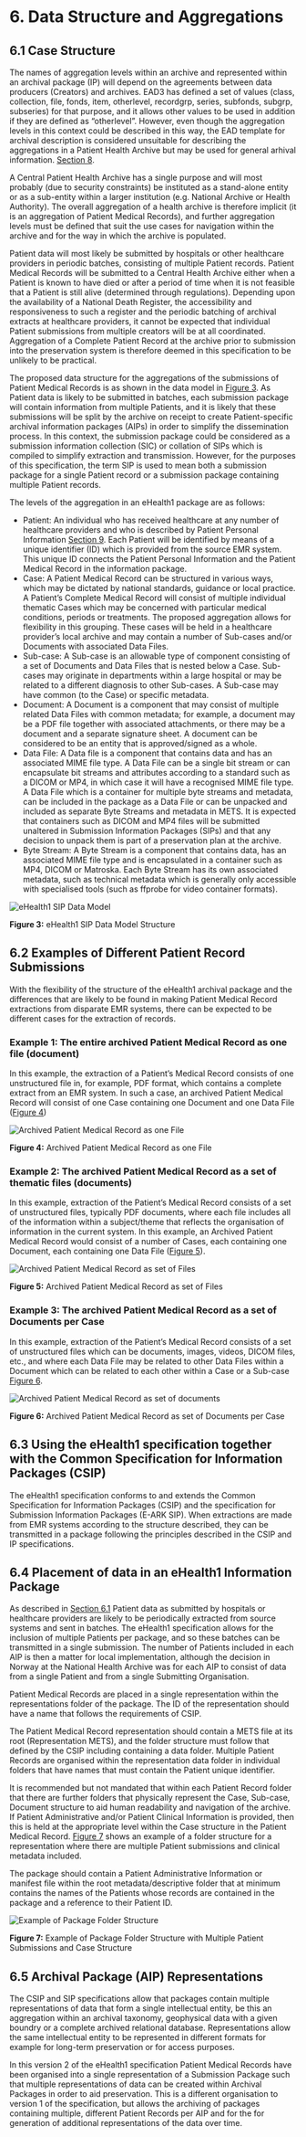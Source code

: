 <a name="section6"></a>
# 6. Data Structure and Aggregations
<a name="section6.1"></a>
## 6.1 Case Structure
The names of aggregation levels within an archive and represented within an archival package (IP) will depend on the agreements between data producers (Creators) and archives. EAD3 has defined a set of values (class, collection, file, fonds, item, otherlevel, recordgrp, series, subfonds, subgrp, subseries) for that purpose, and it allows other values to be used in addition if they are defined as “otherlevel”. However, even though the aggregation levels in this context could be described in this way, the EAD template for archival description is considered unsuitable for describing the aggregations in a Patient Health Archive but may be used for general arhival information. [Section 8](/guideline/implementation/metadata/metadata.md).

A Central Patient Health Archive has a single purpose and will most probably (due to security constraints) be instituted as a stand-alone entity or as a sub-entity within a larger institution (e.g. National Archive or Health Authority). The overall aggregation of a health archive is therefore implicit (it is an aggregation of Patient Medical Records), and further aggregation levels must be defined that suit the use cases for navigation within the archive and for the way in which the archive is populated.

Patient data will most likely be submitted by hospitals or other healthcare providers in periodic batches, consisting of multiple Patient records. Patient Medical Records will be submitted to a Central Health Archive either when a Patient is known to have died or after a period of time when it is not feasible that a Patient is still alive (determined through regulations). Depending upon the availability of a National Death Register, the accessibility and responsiveness to such a register and the periodic batching of archival extracts at healthcare providers, it cannot be expected that individual Patient submissions from multiple creators will be at all coordinated. Aggregation of a Complete Patient Record at the archive prior to submission into the preservation system is therefore deemed in this specification to be unlikely to be practical.

The proposed data structure for the aggregations of the submissions of Patient Medical Records is as shown in the data model in [Figure 3](#fig3). As Patient data is likely to be submitted in batches, each submission package will contain information from multiple Patients, and it is likely that these submissions will be split by the archive on receipt to create Patient-specific archival information packages (AIPs) in order to simplify the dissemination process. In this context, the submission package could be considered as a submission information collection (SIC) or collation of SIPs which is compiled to simplify extraction and transmission. However, for the purposes of this specification, the term SIP is used to mean both a submission package for a single Patient record or a submission package containing multiple Patient records. 

The levels of the aggregation in an eHealth1 package are as follows:
- Patient: An individual who has received healthcare at any number of healthcare providers and who is described by Patient Personal Information [Section 9](/guideline/implementation/metadata.metadata.md). Each Patient will be identified by means of a unique identifier (ID) which is provided from the source EMR system. This unique ID connects the Patient Personal Information and the Patient Medical Record in the information package.
- Case: A Patient Medical Record can be structured in various ways, which may be dictated by national standards, guidance or local practice. A Patient’s Complete Medical Record will consist of multiple individual thematic Cases which may be concerned with particular medical conditions, periods or treatments. The proposed aggregation allows for flexibility in this grouping. These cases will be held in a healthcare provider’s local archive and may contain a number of Sub-cases and/or Documents with associated Data Files. 
- Sub-case: A Sub-case is an allowable type of component consisting of a set of Documents and Data Files that is nested below a Case. Sub-cases may originate in departments within a large hospital or may be related to a different diagnosis to other Sub-cases. A Sub-case may have common (to the Case) or specific metadata.
- Document: A Document is a component that may consist of multiple related Data Files with common metadata; for example, a document may be a PDF file together with associated attachments, or there may be a document and a separate signature sheet. A document can be considered to be an entity that is approved/signed as a whole.
- Data File: A Data file is a component that contains data and has an associated MIME file type. A Data File can be a single bit stream or can encapsulate bit streams and attributes according to a standard such as a DICOM or MP4, in which case it will have a recognised MIME file type. A Data File which is a container for multiple byte streams and metadata, can be included in the package as a Data File or can be unpacked and included as separate Byte Streams and metadata in METS. It is expected that containers such as DICOM and MP4 files will be submitted unaltered in Submission Information Packages (SIPs) and that any decision to unpack them is part of a preservation plan at the archive. 
- Byte Stream: A Byte Stream is a component that contains data, has an associated MIME file type and is encapsulated in a container such as MP4, DICOM or Matroska. Each Byte Stream has its own associated metadata, such as technical metadata which is generally only accessible with specialised tools (such as ffprobe for video container formats).

<a name="fig3"></a>
![eHealth1 SIP Data Model](/guideline/figs/fig_3_eHealth1_SIP_Data_Model.svg "Data Model Structure")

**Figure 3:** eHealth1 SIP Data Model Structure
<a name="section6.2"></a>
## 6.2 Examples of Different Patient Record Submissions
With the flexibility of the structure of the eHealth1 archival package and the differences that are likely to be found in making Patient Medical Record extractions from disparate EMR systems, there can be expected to be different cases for the extraction of records.
### Example 1: The entire archived Patient Medical Record as one file (document)
In this example, the extraction of a Patient’s Medical Record consists of one unstructured file in, for example, PDF format, which contains a complete extract from an EMR system. In such a case, an archived Patient Medical Record will consist of one Case containing one Document and one Data File ([Figure 4](#fig4))

<a name="fig4"></a>
![Archived Patient Medical Record as one File](/guideline/figs/fig_4_archived_patient_medical_record_one_file.svg "Archived Patient Medical Record as one File")

**Figure 4:** Archived Patient Medical Record as one File

### Example 2: The archived Patient Medical Record as a set of thematic files (documents)
In this example, extraction of the Patient’s Medical Record consists of a set of unstructured files, typically PDF documents, where each file includes all of the information within a subject/theme that reflects the organisation of information in the current system. In this example, an Archived Patient Medical Record would consist of a number of Cases, each containing one Document, each containing one Data File ([Figure 5](#fig5)).

<a name="fig5"></a>
![Archived Patient Medical Record as set of Files](/guideline/figs/fig_5_archived_patient_medical_record_set_files.svg "Archived Patient Medical Record as set of Files")

**Figure 5:** Archived Patient Medical Record as set of Files

### Example 3: The archived Patient Medical Record as a set of Documents per Case
In this example, extraction of the Patient’s Medical Record consists of a set of unstructured files which can be documents, images, videos, DICOM files, etc., and where each Data File may be related to other Data Files within a Document which can be related to each other within a Case or a Sub-case [Figure 6](#fig6).

<a name="fig6"></a>
![Archived Patient Medical Record as set of documents](/guideline/figs/fig_6_archived_patient_medical_record_set_documents.svg "Archived Patient Medical Record as set of Documents per Case")

**Figure 6:** Archived Patient Medical Record as set of Documents per Case


<a name="section6.3"></a>
## 6.3 Using the eHealth1 specification together with the Common Specification for Information Packages (CSIP)
The eHealth1 specification conforms to and extends the Common Specification for Information Packages (CSIP) and the specification for Submission Information Packages (E-ARK SIP). When extractions are made from EMR systems according to the structure described, they can be transmitted in a package following the principles described in the CSIP and IP specifications.

<a name="section6.4"></a>
## 6.4 Placement of data in an eHealth1 Information Package
As described in [Section 6.1](#section6.1) Patient data as submitted by hospitals or healthcare providers are likely to be periodically extracted from source systems and sent in batches. The eHealth1 specification allows for the inclusion of multiple Patients per package, and so these batches can be transmitted in a single submission. The number of Patients included in each AIP is then a matter for local implementation, although the decision in Norway at the National Health Archive was for each AIP to consist of data from a single Patient and from a single Submitting Organisation.

Patient Medical Records are placed in a single representation within the representations folder of the package. The ID of the representation should have a name that follows the requirements of CSIP. 

The Patient Medical Record representation should contain a METS file at its root (Representation METS),  and the folder structure must follow that defined by the CSIP including containing a data folder. Multiple Patient Records are organised within the representation data folder in individual folders that have names that must contain the Patient unique identifier. 

It is recommended but not mandated that within each Patient Record folder that there are further folders that physically represent the Case, Sub-case, Document structure to aid human readability and navigation of the archive. If Patient Administrative and/or Patient Clinical Information is provided, then this is held at the appropriate level within the Case structure in the Patient Medical Record. [Figure 7](#fig7) shows an example of a folder structure for a representation where there are multiple Patient submissions and clinical metadata included.

The package should contain a Patient Administrative Information or manifest file within the root metadata/descriptive folder that at minimum contains the names of the Patients whose records are contained in the package and a reference to their Patient ID.

<a name="fig7"></a>
![Example of Package Folder Structure](/guideline/figs/fig_7_package_structure.svg "Example of Package Folder Structure with Multiple Patient Submissions and Case Structure")

**Figure 7:** Example of Package Folder Structure with Multiple Patient Submissions and Case Structure

<a name="sectioo6.5"><a/>
## 6.5 Archival Package (AIP) Representations
The CSIP and SIP specifications allow that packages contain multiple representations of data that form a single intellectual entity, be this an aggregation within an archival taxonomy, geophysical data with a given boundry or a complete archived relational database. Representations allow the same intellectual entity to be represented in different formats for example for long-term preservation or for access purposes.

In this version 2 of the eHealth1 specification Patient Medical Records have been organised into a single representation of a Submission Package such that multiple representations of data can be created within Archival Packages in order to aid preservation. This is a different organisation to version 1 of the specification, but allows the archiving of packages containing multiple, different Patient Records per AIP and for the for generation of additional representations of the data over time.

